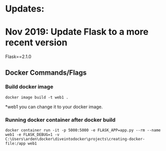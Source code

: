 # Updates:
#   Nov 2019: Update Flask to a more recent version
Flask==2.1.0


## Docker Commands/Flags


### Build docker image
```
docker image build -t web1 .
```
*web1 you can change it to your docker image.

### Running docker container after docker build
```docker
docker container run -it -p 5000:5000 -e FLASK_APP=app.py --rm --name web1 -e FLASK_DEBUG=1 -v C:\Users\arden\docker\diveintodocker\projects\creating-docker-file:/app web1
```